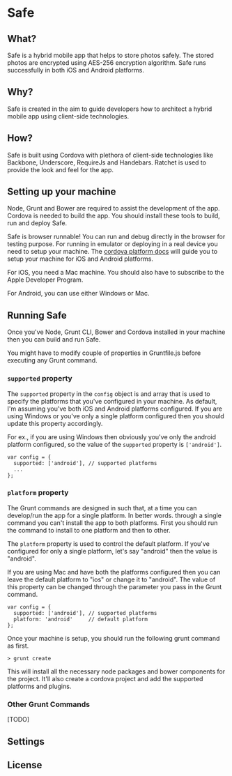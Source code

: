 # Safe

## What?

Safe is a hybrid mobile app that helps to store photos safely. The stored photos are encrypted using AES-256 encryption algorithm. Safe runs successfully in both iOS and Android platforms.

## Why?

Safe is created in the aim to guide developers how to architect a hybrid mobile app using client-side technologies.

## How?

Safe is built using Cordova with plethora of client-side technologies like Backbone, Underscore, RequireJs and Handebars. Ratchet is used to provide the look and feel for the app.

## Setting up your machine

Node, Grunt and Bower are required to assist the development of the app. Cordova is needed to build the app. You should install these tools to build, run and deploy Safe.

Safe is browser runnable! You can run and debug directly in the browser for testing purpose. For running in emulator or deploying in a real device you need to setup your machine. The <a href="https://cordova.apache.org/docs/en/4.0.0/guide_platforms_index.md.html#Platform%20Guides" target="_blank">cordova platform docs</a> will guide you to setup your machine for iOS and Android platforms.

For iOS, you need a Mac machine. You should also have to subscribe to the Apple Developer Program.

For Android, you can use either Windows or Mac.

## Running Safe

Once you've Node, Grunt CLI, Bower and Cordova installed in your machine then you can build and run Safe.

You might have to modify couple of properties in Gruntfile.js before executing any Grunt command.

### `supported` property

The `supported` property in the `config` object is and array that is used to specify the platforms that you've configured in your machine. As default, I'm assuming you've both iOS and Android platforms configured. If you are using Windows or you've only a single platform configured then you should update this property accordingly.

For ex., if you are using Windows then obviously you've only the android platform configured, so the value of the `supported` property is `['android']`.

```
var config = {
  supported: ['android'], // supported platforms
  ...
};
```

### `platform` property

The Grunt commands are designed in such that, at a time you can develop/run the app for a single platform. In better words. through a single command you can't install the app to both platforms. First you should run the command to install to one platform and then to other.

The `platform` property is used to control the default platform. If you've configured for only a single platform, let's say "android" then the value is "android".

If you are using Mac and have both the platforms configured then you can leave the default platform to "ios" or change it to "android". The value of this property can be changed through the parameter you pass in the Grunt command.

```
var config = {
  supported: ['android'], // supported platforms
  platform: 'android'     // default platform
};
```

Once your machine is setup, you should run the following grunt command as first.

```
> grunt create
```

This will install all the necessary node packages and bower components for the project. It'll also create a cordova project and add the supported platforms and plugins.

### Other Grunt Commands

[TODO]


## Settings

## License
